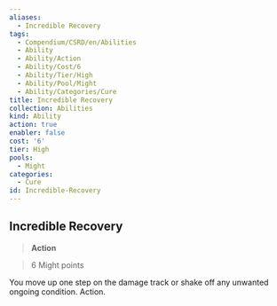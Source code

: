```yaml
---
aliases:
  - Incredible Recovery
tags:
  - Compendium/CSRD/en/Abilities
  - Ability
  - Ability/Action
  - Ability/Cost/6
  - Ability/Tier/High
  - Ability/Pool/Might
  - Ability/Categories/Cure
title: Incredible Recovery
collection: Abilities
kind: Ability
action: true
enabler: false
cost: '6'
tier: High
pools:
  - Might
categories:
  - Cure
id: Incredible-Recovery
---
```

## Incredible Recovery    
>**Action**    
>6 Might points  
    
You move up one step on the damage track or shake off any unwanted ongoing condition. Action.
